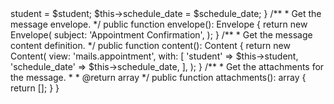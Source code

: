 <?php

namespace App\Mail;

use Illuminate\Bus\Queueable;
use Illuminate\Mail\Mailable;
use Illuminate\Mail\Mailables\Content;
use Illuminate\Mail\Mailables\Envelope;
use Illuminate\Queue\SerializesModels;

class SendAppointmentEmail extends Mailable
{
    use Queueable, SerializesModels;

    public $student;
    public $schedule_date;

    /**
     * Create a new message instance.
     */
    public function __construct($student, $schedule_date)
    {
        $this->student = $student;
        $this->schedule_date = $schedule_date;
    }

    /**
     * Get the message envelope.
     */
    public function envelope(): Envelope
    {
        return new Envelope(
            subject: 'Appointment Confirmation',
        );
    }

    /**
     * Get the message content definition.
     */
    public function content(): Content
    {
        return new Content(
            view: 'mails.appointment',
            with: [
                'student' => $this->student,
                'schedule_date' => $this->schedule_date,
            ],
        );
    }

    /**
     * Get the attachments for the message.
     *
     * @return array<int, \Illuminate\Mail\Mailables\Attachment>
     */
    public function attachments(): array
    {
        return [];
    }
}
